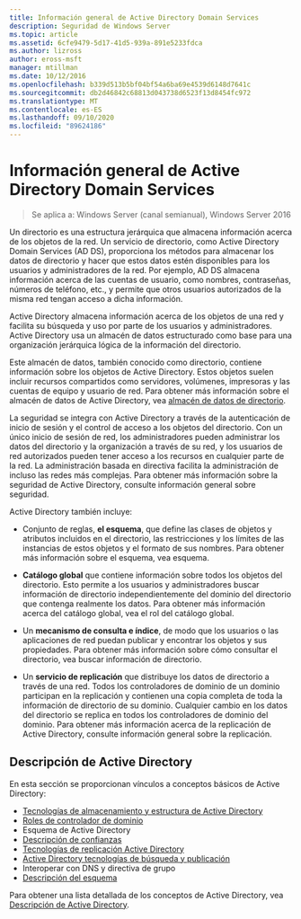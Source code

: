 ```yaml
---
title: Información general de Active Directory Domain Services
description: Seguridad de Windows Server
ms.topic: article
ms.assetid: 6cfe9479-5d17-41d5-939a-891e5233fdca
ms.author: lizross
author: eross-msft
manager: mtillman
ms.date: 10/12/2016
ms.openlocfilehash: b339d513b5bf04bf54a6ba69e4539d6148d7641c
ms.sourcegitcommit: db2d46842c68813d043738d6523f13d8454fc972
ms.translationtype: MT
ms.contentlocale: es-ES
ms.lasthandoff: 09/10/2020
ms.locfileid: "89624186"
---
```

# <a name="overview-of-active-directory-domain-services"></a>Información general de Active Directory Domain Services

>Se aplica a: Windows Server (canal semianual), Windows Server 2016

Un directorio es una estructura jerárquica que almacena información acerca de los objetos de la red. Un servicio de directorio, como Active Directory Domain Services (AD DS), proporciona los métodos para almacenar los datos de directorio y hacer que estos datos estén disponibles para los usuarios y administradores de la red. Por ejemplo, AD DS almacena información acerca de las cuentas de usuario, como nombres, contraseñas, números de teléfono, etc., y permite que otros usuarios autorizados de la misma red tengan acceso a dicha información.

Active Directory almacena información acerca de los objetos de una red y facilita su búsqueda y uso por parte de los usuarios y administradores. Active Directory usa un almacén de datos estructurado como base para una organización jerárquica lógica de la información del directorio.

Este almacén de datos, también conocido como directorio, contiene información sobre los objetos de Active Directory. Estos objetos suelen incluir recursos compartidos como servidores, volúmenes, impresoras y las cuentas de equipo y usuario de red. Para obtener más información sobre el almacén de datos de Active Directory, vea [almacén de datos de directorio](/previous-versions/windows/it-pro/windows-server-2003/cc736627(v=ws.10)).

La seguridad se integra con Active Directory a través de la autenticación de inicio de sesión y el control de acceso a los objetos del directorio. Con un único inicio de sesión de red, los administradores pueden administrar los datos del directorio y la organización a través de su red, y los usuarios de red autorizados pueden tener acceso a los recursos en cualquier parte de la red. La administración basada en directiva facilita la administración de incluso las redes más complejas. Para obtener más información sobre la seguridad de Active Directory, consulte información general sobre seguridad.

Active Directory también incluye:
* Conjunto de reglas, **el esquema**, que define las clases de objetos y atributos incluidos en el directorio, las restricciones y los límites de las instancias de estos objetos y el formato de sus nombres. Para obtener más información sobre el esquema, vea esquema.


* **Catálogo global** que contiene información sobre todos los objetos del directorio. Esto permite a los usuarios y administradores buscar información de directorio independientemente del dominio del directorio que contenga realmente los datos. Para obtener más información acerca del catálogo global, vea el rol del catálogo global.


* Un **mecanismo de consulta e índice**, de modo que los usuarios o las aplicaciones de red puedan publicar y encontrar los objetos y sus propiedades. Para obtener más información sobre cómo consultar el directorio, vea buscar información de directorio.


* Un **servicio de replicación** que distribuye los datos de directorio a través de una red. Todos los controladores de dominio de un dominio participan en la replicación y contienen una copia completa de toda la información de directorio de su dominio. Cualquier cambio en los datos del directorio se replica en todos los controladores de dominio del dominio. Para obtener más información acerca de la replicación de Active Directory, consulte información general sobre la replicación.

## <a name="understanding-active-directory"></a>Descripción de Active Directory
 En esta sección se proporcionan vínculos a conceptos básicos de Active Directory:

* [Tecnologías de almacenamiento y estructura de Active Directory](/previous-versions/windows/it-pro/windows-server-2003/cc759186(v=ws.10))
* [Roles de controlador de dominio](/previous-versions/windows/it-pro/windows-server-2003/cc786438(v=ws.10))
* Esquema de Active Directory
* [Descripción de confianzas](/previous-versions/windows/it-pro/windows-server-2008-R2-and-2008/cc771294(v=ws.10))
* [Tecnologías de replicación Active Directory](/previous-versions/windows/it-pro/windows-server-2003/cc786438(v=ws.10))
* [Active Directory tecnologías de búsqueda y publicación](/previous-versions/windows/it-pro/windows-server-2003/cc775686(v=ws.10))
* Interoperar con DNS y directiva de grupo
* [Descripción del esquema](/previous-versions/windows/it-pro/windows-server-2003/cc759402(v=ws.10))

Para obtener una lista detallada de los conceptos de Active Directory, vea [Descripción de Active Directory](/previous-versions/windows/it-pro/windows-server-2003/cc781408(v=ws.10)).